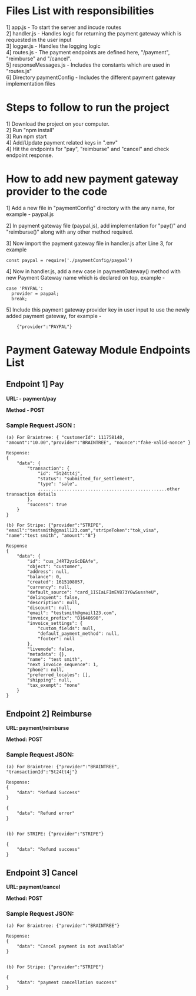 # Files List with responsibilities

1] app.js - To start the server and incude routes  
2] handler.js - Handles logic for returning the payment gateway which is requested in the user input  
3] logger.js - Handles the logging logic  
4] routes.js - The payment endpoints are defined here, "/payment", "reimburse" and "/cancel".  
5] responseMessages.js - Includes the constants which are used in "routes.js"  
6] Directory paymentConfig - Includes the different payment gateway implementation files  


# Steps to follow to run the project

1] Download the project on your computer.  
2] Run "npm install"  
3] Run npm start  
4] Add/Update payment related keys in ".env"  
4] Hit the endpoints for "pay", "reimburse" and "cancel" and check endpoint response.  

# How to add new payment gateway provider to the code 

1] Add a new file in "paymentConfig" directory with the any name, for example - paypal.js

2] In payment gateway file (paypal.js), add implementation for "pay()" and "reimburse()" along with any other method required.

3] Now import the payment gateway file in handler.js after Line 3, for example 
    
    const paypal = require('./paymentConfig/paypal')

4] Now in handler.js, add a new case in paymentGateway() method with new Payment Gateway name which is declared on top, example - 
    

    case 'PAYPAL':
      provider = paypal;
      break;

5] Include this payment gateway provider key in user input to use the newly added payment gateway, for example - 

        {"provider":"PAYPAL"}


# Payment Gateway Module Endpoints List

## Endpoint 1] Pay 

**URL: - payment/pay**

**Method - POST**

### Sample Request JSON : 

    (a) For Braintree: { "customerId": 111758148, "amount":"10.00","provider":"BRAINTREE", "nounce":"fake-valid-nonce" }
                     
    Response: 
    {
        "data": {
            "transaction": {
                "id": "5t24tt4j",
                "status": "submitted_for_settlement",
                "type": "sale",
                .................................................other transaction details
            },
            "success": true
        }
    }

    (b) For Stripe: {"provider":"STRIPE", "email":"testsmith@gmail123.com","stripeToken":"tok_visa", "name":"test smith", "amount":"8"}

    Response
    {
        "data": {
            "id": "cus_J4RT2yzGcDEAfe",
            "object": "customer",
            "address": null,
            "balance": 0,
            "created": 1615108057,
            "currency": null,
            "default_source": "card_1ISIaLFImEV873YGwSussYeU",
            "delinquent": false,
            "description": null,
            "discount": null,
            "email": "testsmith@gmail123.com",
            "invoice_prefix": "D1640690",
            "invoice_settings": {
                "custom_fields": null,
                "default_payment_method": null,
                "footer": null
            },
            "livemode": false,
            "metadata": {},
            "name": "test smith",
            "next_invoice_sequence": 1,
            "phone": null,
            "preferred_locales": [],
            "shipping": null,
            "tax_exempt": "none"
        }
    }

## Endpoint 2] Reimburse

**URL: payment/reimburse**

**Method: POST** 

### Sample Request JSON: 

    (a) For Braintree: {"provider":"BRAINTREE", "transactionId":"5t24tt4j"}

    Response:
    {
        "data": "Refund Success"
    }

    {
        "data": "Refund error"
    }


    (b) For STRIPE: {"provider":"STRIPE"}

    {
        "data": "Refund success"
    }

## Endpoint 3] Cancel 

**URL: payment/cancel**

**Method: POST** 

### Sample Request JSON: 

    (a) For Braintree: {"provider":"BRAINTREE"}

    Response:
    {
        "data": "Cancel payment is not available"
    }


    (b) For Stripe: {"provider":"STRIPE"}

    {
        "data": "payment cancellation success"
    }
    
